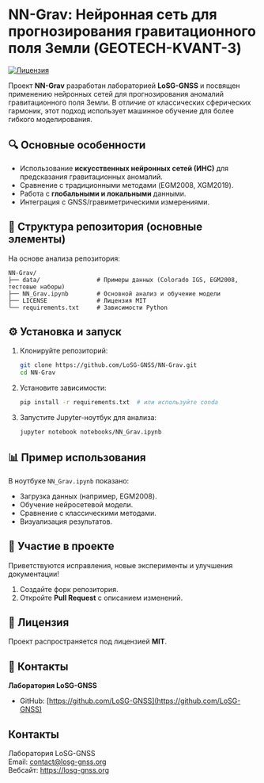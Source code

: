 # NN-Grav: Нейронная сеть для прогнозирования гравитационного поля Земли (GEOTECH-KVANT-3)

[![Лицензия](https://img.shields.io/badge/License-MIT-blue.svg)](https://opensource.org/licenses/MIT)  

Проект **NN-Grav** разработан лабораторией **LoSG-GNSS** и посвящен применению нейронных сетей для прогнозирования аномалий гравитационного поля Земли. В отличие от классических сферических гармоник, этот подход использует машинное обучение для более гибкого моделирования.  

## 🔍 Основные особенности  
- Использование **искусственных нейронных сетей (ИНС)** для предсказания гравитационных аномалий.  
- Сравнение с традиционными методами (EGM2008, XGM2019).  
- Работа с **глобальными и локальными** данными.  
- Интеграция с GNSS/гравиметрическими измерениями.  

## 📂 Структура репозитория (основные элементы)  
На основе анализа репозитория:  
```
NN-Grav/
├── data/                # Примеры данных (Colorado IGS, EGM2008, тестовые наборы)
├── NN_Grav.ipynb        # Основной анализ и обучение модели 
├── LICENSE              # Лицензия MIT  
└── requirements.txt     # Зависимости Python  
```  

## ⚙️ Установка и запуск  
1. Клонируйте репозиторий:  
   ```bash
   git clone https://github.com/LoSG-GNSS/NN-Grav.git
   cd NN-Grav
   ```  

2. Установите зависимости:  
   ```bash
   pip install -r requirements.txt  # или используйте conda
   ```  

3. Запустите Jupyter-ноутбук для анализа:  
   ```bash
   jupyter notebook notebooks/NN_Grav.ipynb
   ```  

## 📊 Пример использования  
В ноутбуке `NN_Grav.ipynb` показано:  
- Загрузка данных (например, EGM2008).  
- Обучение нейросетевой модели.  
- Сравнение с классическими методами.  
- Визуализация результатов.  

## 🤝 Участие в проекте  
Приветствуются исправления, новые эксперименты и улучшения документации!  
1. Создайте форк репозитория.  
2. Откройте **Pull Request** с описанием изменений.  

## 📜 Лицензия  
Проект распространяется под лицензией **MIT**.  

## 📩 Контакты  
**Лаборатория LoSG-GNSS**  
- GitHub: [https://github.com/LoSG-GNSS](https://github.com/LoSG-GNSS)  
## Контакты

Лаборатория LoSG-GNSS  
Email: contact@losg-gnss.org  
Вебсайт: https://losg-gnss.org
